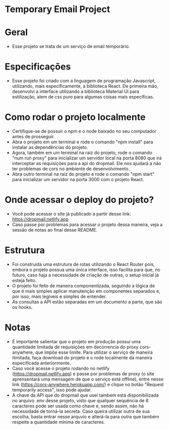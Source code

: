 # Temporary Email Project

# Geral

- Esse projeto se trata de um serviço de email temporário.

# Especificações

- Esse projeto foi criado com a linguagem de programação Javascript, utilizando, mais especificamente, a biblioteca React. De primeira mão, desenvolvi a interface utilizando a biblioteca Material UI para estilização, alem de css puro para algumas coisas mais específicas.

# Como rodar o projeto localmente

- Certifique-se de possuir o npm e o node baixado no seu computador antes de prosseguir.
- Abra o projeto em um terminal e rode o comando "npm install" para instalar as dependências do projeto.
- Agora, também em um terminal na raiz do projeto, rode o comando "num run proxy" para inicializar um servidor local na porta 8080 que irá interceptar as requisições para a api do dropmail. Ele nos ajudará a não ter problemas de cors no ambiente de desenvolvimento. 
- Abra outro terminal na raiz do projeto e rode o comando "npm start" para inicializar um servidor na porta 3000 com o projeto React.

# Onde acessar o deploy do projeto?

- Você pode acessar o site já publicado a partir desse link: https://dropmail.netlify.app
- Caso passe por problemas para acessar o projeto dessa maneira, veja a sessão de notas ao final desse README.

# Estrutura

- Foi construida uma estrutura de rotas utilizando o React Router pois, embora o projeto possua uma única interface, isso facilita para que, no futuro, caso haja a necessidade de criação de outras, o setup inicial já esteja feito.
- O projeto foi feito de maneira componentizada, seguindo a lógica de que é mais simples aplicar manutenção em componentes separados e, por isso, mais legíveis e simples de entender.
- As consultas a API estão separadas em um documento a parte, que são os hooks.

# Notas
- É importante salientar que o projeto em produção possui uma quantidade limitada de requisições em decorrencia do proxy cors-anywhere, que impõe esse limite. Para utilizar o serviço de maneira ilimitada, faça download do projeto e o rode localmente da maneira especificada anteriormente.
- Caso você acesse o projeto rodando no netlify (https://dropmail.netlify.app) e passe por problemas de proxy (o site aprensentará uma mensagem de que o serviço está offline), entre nesse link (https://cors-anywhere.herokuapp.com/) e clique no botão "Request temporarily access", isso pode ajudar.
- A chave da API que do dropmail que usei tambem está disponibilizada no arquivo .env desse projeto, visto que qualquer sequência de 8 caracteres pode ser usada como chave e, sendo assim, não há necessidade de torná-la secreta. Caso queira utilizar outra de sua escolha, basta entrar nesse arquvio e alterá-la para outra que também respeite a quantidade mínima de caracteres.
